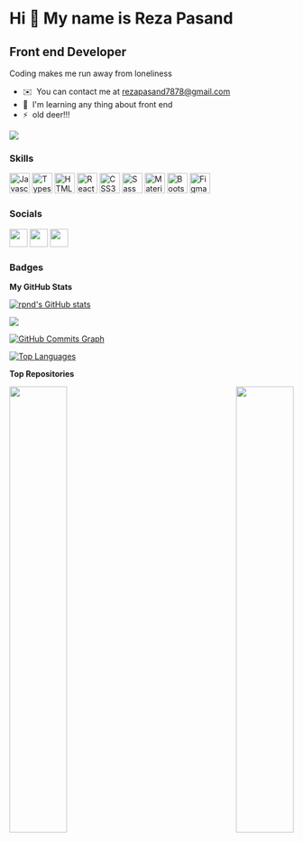 Hi 👋 My name is Reza Pasand
============================

Front end Developer
-------------------

Coding makes me run away from loneliness

* ✉️  You can contact me at [rezapasand7878@gmail.com](mailto:rezapasand7878@gmail.com)
* 🧠  I'm learning any thing about front end
* ⚡  old deer!!!

<a href="https://www.github.com/rpnd" target="_blank" rel="noreferrer"><img
src="https://img.shields.io/github/followers/rpnd?logo=github&style=for-the-badge&color=6366f1&labelColor=27272a" /></a>

### Skills

<p align="left">
<a href="https://developer.mozilla.org/en-US/docs/Web/JavaScript" target="_blank" rel="noreferrer"><img src="https://raw.githubusercontent.com/danielcranney/readme-generator/main/public/icons/skills/javascript-colored.svg" width="36" height="36" alt="Javascript" /></a>
<a href="https://www.typescriptlang.org/" target="_blank" rel="noreferrer"><img src="https://raw.githubusercontent.com/danielcranney/readme-generator/main/public/icons/skills/typescript-colored.svg" width="36" height="36" alt="Typescript" /></a>
<a href="https://developer.mozilla.org/en-US/docs/Glossary/HTML5" target="_blank" rel="noreferrer"><img src="https://raw.githubusercontent.com/danielcranney/readme-generator/main/public/icons/skills/html5-colored.svg" width="36" height="36" alt="HTML5" /></a>
<a href="https://reactjs.org/" target="_blank" rel="noreferrer"><img src="https://raw.githubusercontent.com/danielcranney/readme-generator/main/public/icons/skills/react-colored.svg" width="36" height="36" alt="React" /></a>
<a href="https://www.w3.org/TR/CSS/#css" target="_blank" rel="noreferrer"><img src="https://raw.githubusercontent.com/danielcranney/readme-generator/main/public/icons/skills/css3-colored.svg" width="36" height="36" alt="CSS3" /></a>
<a href="https://sass-lang.com/" target="_blank" rel="noreferrer"><img src="https://raw.githubusercontent.com/danielcranney/readme-generator/main/public/icons/skills/sass-colored.svg" width="36" height="36" alt="Sass" /></a>
<a href="https://mui.com/" target="_blank" rel="noreferrer"><img src="https://raw.githubusercontent.com/danielcranney/readme-generator/main/public/icons/skills/materialui-colored.svg" width="36" height="36" alt="Material UI" /></a>
<a href="https://getbootstrap.com/" target="_blank" rel="noreferrer"><img src="https://raw.githubusercontent.com/danielcranney/readme-generator/main/public/icons/skills/bootstrap-colored.svg" width="36" height="36" alt="Bootstrap" /></a>
<a href="https://www.figma.com/" target="_blank" rel="noreferrer"><img src="https://raw.githubusercontent.com/danielcranney/readme-generator/main/public/icons/skills/figma-colored.svg" width="36" height="36" alt="Figma" /></a>
</p>


### Socials

<p align="left"> <a href="https://discord.com/users/rezapasnad" target="_blank" rel="noreferrer"><img src="https://raw.githubusercontent.com/danielcranney/readme-generator/main/public/icons/socials/discord.svg" width="32" height="32" /></a> <a href="https://www.github.com/rpnd" target="_blank" rel="noreferrer"><img src="https://raw.githubusercontent.com/danielcranney/readme-generator/main/public/icons/socials/github.svg" width="32" height="32" /></a> <a href="https://www.linkedin.com/in/reza-pasand" target="_blank" rel="noreferrer"><img src="https://raw.githubusercontent.com/danielcranney/readme-generator/main/public/icons/socials/linkedin.svg" width="32" height="32" /></a></p>

### Badges

<b>My GitHub Stats</b>

<a href="http://www.github.com/rpnd"><img src="https://github-readme-stats.vercel.app/api?username=rpnd&show_icons=true&hide=prs,issues,contribs&title_color=64748b&text_color=ffffff&icon_color=6366f1&bg_color=27272a&hide_border=true&show_icons=true" alt="rpnd's GitHub stats" /></a>

<a href="http://www.github.com/rpnd"><img src="https://github-readme-streak-stats.herokuapp.com/?user=rpnd&stroke=ffffff&background=27272a&ring=64748b&fire=64748b&currStreakNum=ffffff&currStreakLabel=64748b&sideNums=ffffff&sideLabels=ffffff&dates=ffffff&hide_border=true" /></a>

<a href="http://www.github.com/rpnd"><img src="https://activity-graph.herokuapp.com/graph?username=rpnd&bg_color=27272a&color=ffffff&line=6366f1&point=ffffff&area_color=27272a&area=true&hide_border=true&custom_title=GitHub%20Commits%20Graph" alt="GitHub Commits Graph" /></a>

<a href="https://github.com/rpnd" align="left"><img src="https://github-readme-stats.vercel.app/api/top-langs/?username=rpnd&langs_count=10&title_color=64748b&text_color=ffffff&icon_color=6366f1&bg_color=27272a&hide_border=true&locale=en&custom_title=Top%20%Languages" alt="Top Languages" /></a>

<b>Top Repositories</b>

<div width="100%" align="center"><a href="https://github.com/rpnd/admin-dashboard-js" align="left"><img align="left" width="45%" src="https://github-readme-stats.vercel.app/api/pin/?username=rpnd&repo=admin-dashboard-js&title_color=64748b&text_color=ffffff&icon_color=6366f1&bg_color=27272a&hide_border=true&locale=en" /></a><a href="https://github.com/rpnd/react-resume-animation-website" align="right"><img align="right" width="45%" src="https://github-readme-stats.vercel.app/api/pin/?username=rpnd&repo=react-resume-animation-website&title_color=64748b&text_color=ffffff&icon_color=6366f1&bg_color=27272a&hide_border=true&locale=en" /></a></div><br /><br /><br /><br /><br /><br /><br />
